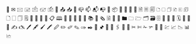 📧 ✉ 🖂 🖃 🖄 🖅 🖆 📨 📤 📥 📩 📪 📫 📬 📭 📮 📦 📯 📜 📃 📄 🗎 🗏 🗐 🗅 🗆 🗇 🗈 🗉 🗊 🗋 🗌 🗍 🗒 📓 📔 📝 📒 📋 🕮 📖 📕 📗 📘 📙 📚 📰 🗞 🗟 📁 📂 🖿 🗀 🗁 🗂 🗃 🗄 📑 🔖 🔗 🗓 📅 📆 📇 ✍ 🖎 🖊 🖋 🖌 🖍 🖉 ✏ ✐ ✎ ✑ ✒ 📌 🖈 📍 📎 🖇 📏 📐 ✂ ✄ ✁ ✃ 💼 📛 💹 📈 📉 📊 🗠